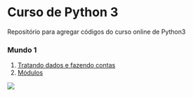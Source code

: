 # Curso de Python 3 
Repositório para agregar códigos do curso online de Python3

### Mundo 1
1. [Tratando dados e fazendo contas](https://github.com/Gabriel0018/Python3/tree/Tratando-dados-e-realizando-contas)
2. [Módulos](https://github.com/Gabriel0018/Python3/tree/M%C3%B3dulos)



<div>
  <a href="https://www.python.org/" target="_blank"><img src="https://i2.wp.com/www.vooo.pro/insights/wp-content/uploads/2018/05/Python_logo.png?fit=1200%2C508&ssl=1"></a>

  
  
